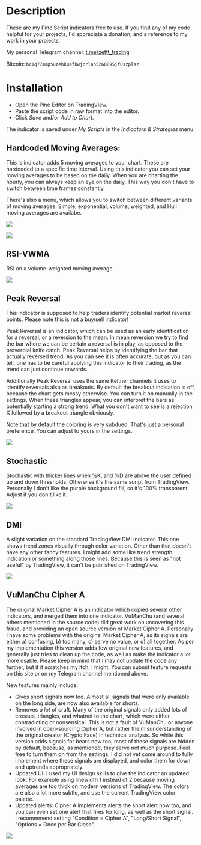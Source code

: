 # Description

These are my Pine Script indicators free to use. If you find any of my code helpful for your projects, I'd appreciate a donation, and a reference to my work in your projects.

My personal Telegram channel: [t.me/zettt_trading](https://t.me/zettt_trading)

Bitcoin: `bc1q77mmp5uzehkuafkwjcrlah5260895jf0szplsz`

# Installation

* Open the Pine Editor on TradingView.
* Paste the script code in raw format into the editor.
* Click *Save* and/or *Add to Chart*.

The indicator is saved under *My Scripts* in the *Indicators & Strategies* menu.

## Hardcoded Moving Averages:

This is indicator adds 5 moving averages to your chart. These are hardcoded to a specific time interval. Using this indicator you can set your moving averages to be based on the daily. When you are charting the hourly, you can always keep an eye on the daily. This way you don't have to switch between time frames constantly.

There's also a menu, which allows you to switch between different variants of moving averages. Simple, exponential, volume, weighted, and Hull moving averages are availabe.

![](images/Hardcoded_Moving_Averages.png)

![](images/Hardcoded_Moving_Averages_Menu.png)

## RSI-VWMA

RSI on a volume-weighted moving average.

![](images/RSI-VWMA.png)

## Peak Reversal

This indicator is supposed to help traders identify potential market reversal points. Please note this is not a buy/sell indicator!

Peak Reversal is an indicator, which can be used as an early identification for a reversal, or a reversion to the mean. In mean reversion we try to find the bar where we can be certain a reversal is in play, as opposed to the proverbial knife catch. Peak Reversal helps by identifying the bar that actually reversed trend. As you can see it is often accurate, but as you can tell, one has to be careful applying this indicator to their trading, as the trend can just continue onwards.

Additionally Peak Reversal uses the same Keltner channels it uses to identify reversals also as breakouts. By default the breakout indication is off, because the chart gets messy otherwise. You can turn it on manually in the settings. When these triangles appear, you can interpret the bars as potentially starting a strong trend. What you don't want to see is a rejection X followed by a breakout triangle obviously.

Note that by default the coloring is very subdued. That's just a personal preference. You can adjust to yours in the settings.

![](images/Peak_Reversal.png)

## Stochastic

Stochastic with thicker lines when %K, and %D are above the user defined up and down thresholds. Otherwise it's the same script from TradingView. Personally I don't like the purple background fill, so it's 100% transparent. Adjust if you don't like it.

![](images/Stochastic.png)

## DMI

A slight variation on the standard TradingView DMI indicator. This one shows trend zones visually through color variation. Other than that doesn't have any other fancy features. I might add some like trend strength indication or something along those lines. Because this is seen as "not useful" by TradingView, it can't be published on TradingView. 

![](images/DMI.png)

## VuManChu Cipher A

The original Market Cipher A is an indicator which copied several other indicators, and merged them into one indicator. VuManChu (and several others mentioned in the source code) did great work on uncovering this fraud, and providing an open source version of Market Cipher A. Personally I have some problems with the original Market Cipher A, as its signals are either a) confusing, b) too many, c) serve no value, or d) all together. As per my implementation this version adds few original new features, and generally just tries to clean up the code, as well as make the indicator a lot more usable. Please keep in mind that I may not update the code any further, but if it scratches my itch, I might. You can submit feature requests on this site or on my Telegram channel mentioned above.

New features mainly include:

* Gives short signals now too. Almost all signals that were only available on the long side, are now also available for shorts.
* Removes *a lot* of cruft. Many of the original signals only added lots of crosses, triangles, and whatnot to the chart, which were either contradicting or nonsensical. This is not a fault of VuManChu or anyone involved in open-sourcing Cipher A, but rather the misunderstanding of the original creator (Crypto Face) in technical analysis. So while this version adds signals for bears now too, most of these signals are hidden by default, because, as mentioned, they serve not much purpose. Feel free to turn them on from the settings. I did not yet come around to fully implement where these signals are displayed, and color them for down and uptrends appropriately. 
* Updated UI: I used my UI design skills to give the indicator an updated look. For example using linewidth 1 instead of 2 because moving averages are too thick on modern versions of TradingView. The colors are also a lot more subtle, and use the current TradingView color palette.
* Updated alerts: Cipher A implements alerts the short alert now too, and you can even set one alert that fires for long, as well as the short signal. I recommmend setting "Condition = Cipher A", "Long/Short Signal", "Options = Once per Bar Close". 

![](images/VuManChu_Cipher_A.png)